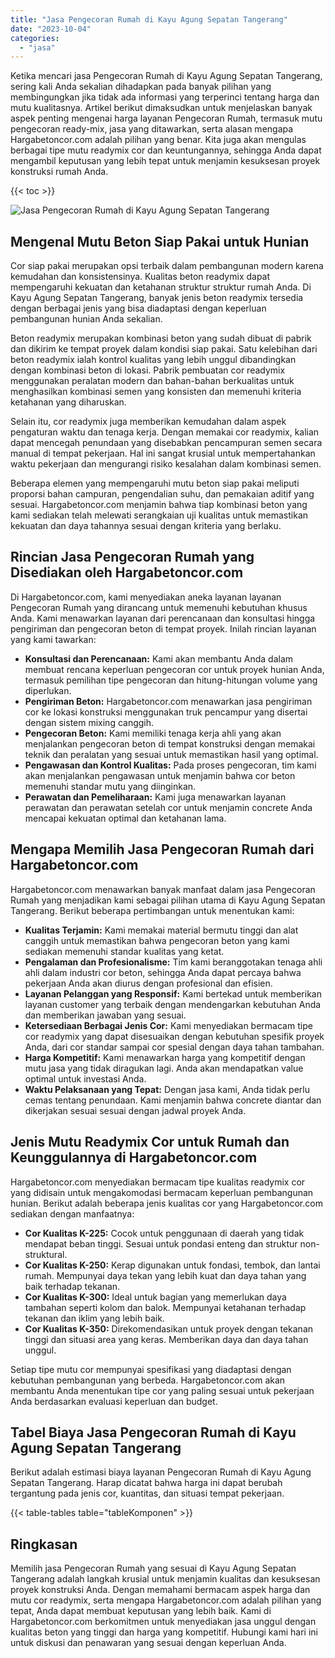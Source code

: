 ```yaml
---
title: "Jasa Pengecoran Rumah di Kayu Agung Sepatan Tangerang"
date: "2023-10-04"
categories: 
  - "jasa"
---
```



Ketika mencari jasa Pengecoran Rumah di Kayu Agung Sepatan Tangerang, sering kali Anda sekalian dihadapkan pada banyak pilihan yang membingungkan jika tidak ada informasi yang terperinci tentang harga dan mutu kualitasnya. Artikel berikut dimaksudkan untuk menjelaskan banyak aspek penting mengenai harga layanan Pengecoran Rumah, termasuk mutu pengecoran ready-mix, jasa yang ditawarkan, serta alasan mengapa Hargabetoncor.com adalah pilihan yang benar. Kita juga akan mengulas berbagai tipe mutu readymix cor dan keuntungannya, sehingga Anda dapat mengambil keputusan yang lebih tepat untuk menjamin kesuksesan proyek konstruksi rumah Anda.

{{< toc >}}

![Jasa Pengecoran Rumah di Kayu Agung Sepatan Tangerang](https://hargareadymixid.github.io/hbc/readymix-hbc%20(6).png)

## Mengenal Mutu Beton Siap Pakai untuk Hunian

Cor siap pakai merupakan opsi terbaik dalam pembangunan modern karena kemudahan dan konsistensinya. Kualitas beton readymix dapat mempengaruhi kekuatan dan ketahanan struktur struktur rumah Anda. Di Kayu Agung Sepatan Tangerang, banyak jenis beton readymix tersedia dengan berbagai jenis yang bisa diadaptasi dengan keperluan pembangunan hunian Anda sekalian.

Beton readymix merupakan kombinasi beton yang sudah dibuat di pabrik dan dikirim ke tempat proyek dalam kondisi siap pakai. Satu kelebihan dari beton readymix ialah kontrol kualitas yang lebih unggul dibandingkan dengan kombinasi beton di lokasi. Pabrik pembuatan cor readymix menggunakan peralatan modern dan bahan-bahan berkualitas untuk menghasilkan kombinasi semen yang konsisten dan memenuhi kriteria ketahanan yang diharuskan.

Selain itu, cor readymix juga memberikan kemudahan dalam aspek pengaturan waktu dan tenaga kerja. Dengan memakai cor readymix, kalian dapat mencegah penundaan yang disebabkan pencampuran semen secara manual di tempat pekerjaan. Hal ini sangat krusial untuk mempertahankan waktu pekerjaan dan mengurangi risiko kesalahan dalam kombinasi semen.

Beberapa elemen yang mempengaruhi mutu beton siap pakai meliputi proporsi bahan campuran, pengendalian suhu, dan pemakaian aditif yang sesuai. Hargabetoncor.com menjamin bahwa tiap kombinasi beton yang kami sediakan telah melewati serangkaian uji kualitas untuk memastikan kekuatan dan daya tahannya sesuai dengan kriteria yang berlaku.

## Rincian Jasa Pengecoran Rumah yang Disediakan oleh Hargabetoncor.com

Di Hargabetoncor.com, kami menyediakan aneka layanan layanan Pengecoran Rumah yang dirancang untuk memenuhi kebutuhan khusus Anda. Kami menawarkan layanan dari perencanaan dan konsultasi hingga pengiriman dan pengecoran beton di tempat proyek. Inilah rincian layanan yang kami tawarkan:

- **Konsultasi dan Perencanaan:** Kami akan membantu Anda dalam membuat rencana keperluan pengecoran cor untuk proyek hunian Anda, termasuk pemilihan tipe pengecoran dan hitung-hitungan volume yang diperlukan.
- **Pengiriman Beton:** Hargabetoncor.com menawarkan jasa pengiriman cor ke lokasi konstruksi menggunakan truk pencampur yang disertai dengan sistem mixing canggih.
- **Pengecoran Beton:** Kami memiliki tenaga kerja ahli yang akan menjalankan pengecoran beton di tempat konstruksi dengan memakai teknik dan peralatan yang sesuai untuk memastikan hasil yang optimal.
- **Pengawasan dan Kontrol Kualitas:** Pada proses pengecoran, tim kami akan menjalankan pengawasan untuk menjamin bahwa cor beton memenuhi standar mutu yang diinginkan.
- **Perawatan dan Pemeliharaan:** Kami juga menawarkan layanan perawatan dan perawatan setelah cor untuk menjamin concrete Anda mencapai kekuatan optimal dan ketahanan lama.

## Mengapa Memilih Jasa Pengecoran Rumah dari Hargabetoncor.com

Hargabetoncor.com menawarkan banyak manfaat dalam jasa Pengecoran Rumah yang menjadikan kami sebagai pilihan utama di Kayu Agung Sepatan Tangerang. Berikut beberapa pertimbangan untuk menentukan kami:

- **Kualitas Terjamin:** Kami memakai material bermutu tinggi dan alat canggih untuk memastikan bahwa pengecoran beton yang kami sediakan memenuhi standar kualitas yang ketat.
- **Pengalaman dan Profesionalisme:** Tim kami beranggotakan tenaga ahli ahli dalam industri cor beton, sehingga Anda dapat percaya bahwa pekerjaan Anda akan diurus dengan profesional dan efisien.
- **Layanan Pelanggan yang Responsif:** Kami bertekad untuk memberikan layanan customer yang terbaik dengan mendengarkan kebutuhan Anda dan memberikan jawaban yang sesuai.
- **Ketersediaan Berbagai Jenis Cor:** Kami menyediakan bermacam tipe cor readymix yang dapat disesuaikan dengan kebutuhan spesifik proyek Anda, dari cor standar sampai cor spesial dengan daya tahan tambahan.
- **Harga Kompetitif:** Kami menawarkan harga yang kompetitif dengan mutu jasa yang tidak diragukan lagi. Anda akan mendapatkan value optimal untuk investasi Anda.
- **Waktu Pelaksanaan yang Tepat:** Dengan jasa kami, Anda tidak perlu cemas tentang penundaan. Kami menjamin bahwa concrete diantar dan dikerjakan sesuai sesuai dengan jadwal proyek Anda.

## Jenis Mutu Readymix Cor untuk Rumah dan Keunggulannya di Hargabetoncor.com

Hargabetoncor.com menyediakan bermacam tipe kualitas readymix cor yang didisain untuk mengakomodasi bermacam keperluan pembangunan hunian. Berikut adalah beberapa jenis kualitas cor yang Hargabetoncor.com sediakan dengan manfaatnya:

- **Cor Kualitas K-225:** Cocok untuk penggunaan di daerah yang tidak mendapat beban tinggi. Sesuai untuk pondasi enteng dan struktur non-struktural.
- **Cor Kualitas K-250:** Kerap digunakan untuk fondasi, tembok, dan lantai rumah. Mempunyai daya tekan yang lebih kuat dan daya tahan yang baik terhadap tekanan.
- **Cor Kualitas K-300:** Ideal untuk bagian yang memerlukan daya tambahan seperti kolom dan balok. Mempunyai ketahanan terhadap tekanan dan iklim yang lebih baik.
- **Cor Kualitas K-350:** Direkomendasikan untuk proyek dengan tekanan tinggi dan situasi area yang keras. Memberikan daya dan daya tahan unggul.

Setiap tipe mutu cor mempunyai spesifikasi yang diadaptasi dengan kebutuhan pembangunan yang berbeda. Hargabetoncor.com akan membantu Anda menentukan tipe cor yang paling sesuai untuk pekerjaan Anda berdasarkan evaluasi keperluan dan budget.

## Tabel Biaya Jasa Pengecoran Rumah di Kayu Agung Sepatan Tangerang

Berikut adalah estimasi biaya layanan Pengecoran Rumah di Kayu Agung Sepatan Tangerang. Harap dicatat bahwa harga ini dapat berubah tergantung pada jenis cor, kuantitas, dan situasi tempat pekerjaan.

{{< table-tables table="tableKomponen" >}}

## Ringkasan

Memilih jasa Pengecoran Rumah yang sesuai di Kayu Agung Sepatan Tangerang adalah langkah krusial untuk menjamin kualitas dan kesuksesan proyek konstruksi Anda. Dengan memahami bermacam aspek harga dan mutu cor readymix, serta mengapa Hargabetoncor.com adalah pilihan yang tepat, Anda dapat membuat keputusan yang lebih baik. Kami di Hargabetoncor.com berkomitmen untuk menyediakan jasa unggul dengan kualitas beton yang tinggi dan harga yang kompetitif. Hubungi kami hari ini untuk diskusi dan penawaran yang sesuai dengan keperluan Anda.
